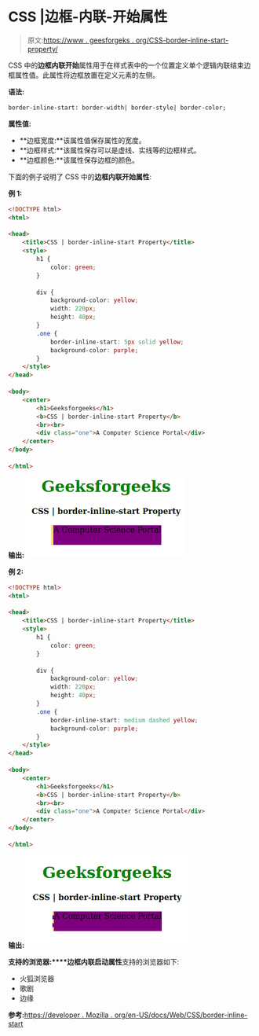 # CSS |边框-内联-开始属性

> 原文:[https://www . geesforgeks . org/CSS-border-inline-start-property/](https://www.geeksforgeeks.org/css-border-inline-start-property/)

CSS 中的**边框内联开始**属性用于在样式表中的一个位置定义单个逻辑内联结束边框属性值。此属性将边框放置在定义元素的左侧。

**语法:**

```html
border-inline-start: border-width| border-style| border-color;
```

**属性值:**

*   **边框宽度:**该属性值保存属性的宽度。
*   **边框样式:**该属性保存可以是虚线、实线等的边框样式。
*   **边框颜色:**该属性保存边框的颜色。

下面的例子说明了 CSS 中的**边框内联开始属性**:

**例 1:**

```html
<!DOCTYPE html>
<html>

<head>
    <title>CSS | border-inline-start Property</title>
    <style>
        h1 {
            color: green;
        }

        div {
            background-color: yellow;
            width: 220px;
            height: 40px;
        }
        .one {
            border-inline-start: 5px solid yellow;
            background-color: purple;
        }
    </style>
</head>

<body>
    <center>
        <h1>Geeksforgeeks</h1>
        <b>CSS | border-inline-start Property</b>
        <br><br>
        <div class="one">A Computer Science Portal</div>
    </center>
</body>

</html>
```

**输出:**
![](img/50a5a7a32d0302592cf25cf04e1ff247.png)

**例 2:**

```html
<!DOCTYPE html>
<html>

<head>
    <title>CSS | border-inline-start Property</title>
    <style>
        h1 {
            color: green;
        }

        div {
            background-color: yellow;
            width: 220px;
            height: 40px;
        }
        .one {
            border-inline-start: medium dashed yellow;
            background-color: purple;
        }
    </style>
</head>

<body>
    <center>
        <h1>Geeksforgeeks</h1>
        <b>CSS | border-inline-start Property</b>
        <br><br>
        <div class="one">A Computer Science Portal</div>
    </center>
</body>

</html>
```

**输出:**
![](img/7991d9aad6f83e9333811835ed9b451b.png)

**支持的浏览器:****边框内联启动属性**支持的浏览器如下:

*   火狐浏览器
*   歌剧
*   边缘

**参考:**[https://developer . Mozilla . org/en-US/docs/Web/CSS/border-inline-start](https://developer.mozilla.org/en-US/docs/Web/CSS/border-inline-start)
